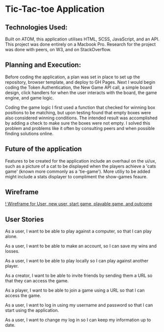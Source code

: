 # Tic-Tac-toe Application

## Technologies Used:

Built on ATOM, this application utilises HTML, SCSS,
JavaScript, and an API. This project was done entirely
on a Macbook Pro. Research for the project was done with peers, on W3,
and on StackOverflow.

## Planning and Execution:

Before coding the application, a plan was set in place to
set up the repository, browser template, and deploy to GH
Pages. Next I would begin coding the Token Authentication, the New Game
API call, a simple board design, click handlers for when the user
interacts with the board, the game engine, and game logic.

Coding the game logic I first used a function that checked for winning
box positions to be matching, but upon testing found that empty boxes
were also considered winning conditions. The intended result was
accomplished by adding a check to make sure the boxes were not empty.
I solved this problem and problems like it often by consulting peers
and when possible finding solutions online.

## Future of the application

Features to be created for the application include an overhaul on the
ui/ux, such as a picture of a cat to be displayed when the players
achieve a 'cats game' (known more commonly as a 'tie-game'). More
utiliy to be added might include a stats displayer to compliment
the show-games feaure. 

## Wireframe

[! Wireframe for User, new user, start game, playable game, and outcome](https://imgur.com/a/PfHEJ4n)

## User Stories

As a user, I want to be able to play against a computer, so that I can play alone.

As a user, I want to be able to make an account, so I can save my wins and losses.

As a user, I want to be able to play locally so I can play against another player.

As a creator, I want to be able to invite friends by sending them a URL so that they can access the game.

As a player, I want to be able to join a game using a URL so that I can access the game.

As a user, I want to log in using my username and password so that I can start using the application.

As a user, I want to change my log in so I can keep my information up to date.
